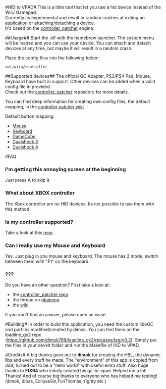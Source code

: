 #HID to VPAD#
This is a little tool that let you use a hid device instead of the WiiU Gamepad. <br />
Currently its experimental and result in random crashes at exiting an application or attaching/detaching a device.<br />
It's based on the [controller_patcher](https://github.com/Maschell/controller_patcher) engine. 

##Usage##
Start the .elf with the homebrew launcher. The system menu will be loaded and you can use your device. You can attach and detach devices at any time, but maybe it will result in a random crash.

Place the config files into the following folder:
```
sd:/wiiu/controller
```

##Supported devices##
The official GC Adapter, PS3/PS4 Pad, Mouse, Keyboard have built in support. Other devices can be added when a valid config file in provided.  
Check out the [controller_patcher](https://github.com/Maschell/controller_patcher) repository for more details.  

You can find deep information for creating own config files, the default mapping, in the [controller patcher wiki](https://github.com/Maschell/controller_patcher/wiki)

Default button mapping:  
- [Mouse](https://github.com/Maschell/controller_patcher/wiki/3.-Mouses#default-configuration)
- [Keyboard](https://github.com/Maschell/controller_patcher/wiki/4.-Keyboards#default-configuration)
- [GameCube](https://github.com/Maschell/controller_patcher/wiki/5.a-Controller-%7C-Configurate-the-GameCube-controller#default-button-mapping)
- [Dualshock 3](https://github.com/Maschell/controller_patcher/wiki/5.b-Controller-%7C-Configurate-the-Dualshock-3-controller#default-button-mapping)
- [Dualshock 4](https://github.com/Maschell/controller_patcher/wiki/5.c-Controller-%7C-Configurate-the-Dualshock-4-controller#default-button-mapping)

#FAQ
### I'm getting this annoying screen at the beginning
Just press A to skip it.

### What about XBOX controller
The Xbox controller are no HID devices. Its not possible to use them with this method.

### Is my controller supported?
Take a  look at this [repo](https://github.com/Maschell/controller_patcher_configs)

### Can I really use my Mouse and Keyboard
Yes. Just plug in you mouse and keyboard. The mouse has 2 mode, switch between them with "F1" on the keyboard.

### ???
Do you have an other question? First take a look at:
- the [controller_patcher repo](https://github.com/Maschell/controller_patcher)
- the thread on [gbatemp](http://gbatemp.net/threads/hid-to-vpad.424127/)
- the [wiki](https://github.com/Maschell/controller_patcher/wiki)  

If you don't find an anwser, please open an issue.

#Building#
In order to build this application, you need the custom liboGC and portlibs modified/created by dimok. You can find them on the loadiine_gx2 repo (https://github.com/dimok789/loadiine_gx2/releases/tag/v0.2). Simply put the files in your devkit folder and run the Makefile of HID to VPAD. 

#Credits#
A big thanks goes out to <b>dimok</b> for creating the HBL, the dynamic libs and every stuff he made. The "environment" of this app is copied from ddd, turned out to be a "hello world" with useful extra stuff.
Also huge thanks to <b>FIX94</b> who initally created his gc-to-vpad. Helped me a lot! Thanks!
And of course big thanks to everyone who has helped me testing! (dimok, dibas, EclipseSin,FunThomas,n1ghty etc.)
     

